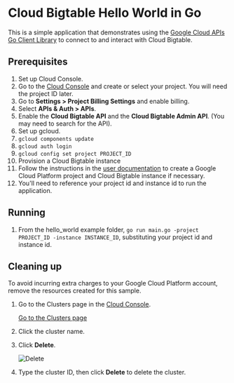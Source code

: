 # Cloud Bigtable Hello World in Go

This is a simple application that demonstrates using the [Google Cloud APIs Go
Client Library](https://github.com/GoogleCloudPlatform/google-cloud-go) to connect
to and interact with Cloud Bigtable.

## Prerequisites

1. Set up Cloud Console.
  1. Go to the [Cloud Console](https://cloud.google.com/console) and create or select your project.
     You will need the project ID later.
  1. Go to **Settings > Project Billing Settings** and enable billing.
  1. Select **APIs & Auth > APIs**.
  1. Enable the **Cloud Bigtable API** and the **Cloud Bigtable Admin API**.
  (You may need to search for the API).
1. Set up gcloud.
  1. `gcloud components update`
  1. `gcloud auth login`
  1. `gcloud config set project PROJECT_ID`
1. Provision a Cloud Bigtable instance
  1. Follow the instructions in the [user
documentation](https://cloud.google.com/bigtable/docs/creating-instance) to
create a Google Cloud Platform project and Cloud Bigtable instance if necessary.
  1. You'll need to reference your project id and instance id to run the application.

## Running

1. From the hello_world example folder, `go run main.go -project PROJECT_ID -instance INSTANCE_ID`, substituting your project id and instance id.

## Cleaning up

To avoid incurring extra charges to your Google Cloud Platform account, remove
the resources created for this sample.

1.  Go to the Clusters page in the [Cloud
    Console](https://console.cloud.google.com).

    [Go to the Clusters page](https://console.cloud.google.com/project/_/bigtable/clusters)

1.  Click the cluster name.

1.  Click **Delete**.

    ![Delete](https://cloud.google.com/bigtable/img/delete-quickstart-cluster.png)

1. Type the cluster ID, then click **Delete** to delete the cluster.

